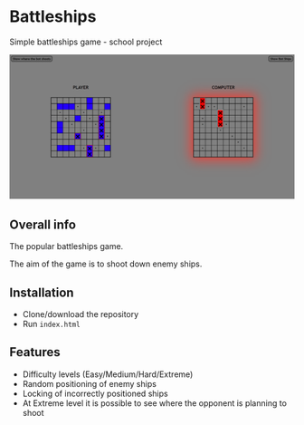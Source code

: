 # Battleships
Simple battleships game - school project

![look](img/look.png)


##  Overall info

The popular battleships game.

The aim of the game is to shoot down enemy ships.

## Installation

 - Clone/download the repository
 - Run `index.html`
    

## Features

- Difficulty levels (Easy/Medium/Hard/Extreme)
- Random positioning of enemy ships
- Locking of incorrectly positioned ships
- At Extreme level it is possible to see where the opponent is planning to shoot
